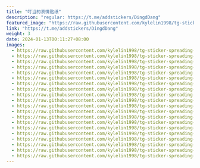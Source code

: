 ```yaml
---
title: "叮当的表情贴纸"
description: "regular: https://t.me/addstickers/DingdDang"
featured_image: "https://raw.githubusercontent.com/kylelin1998/tg-sticker-spreading-worldwide-images/main/img/a063ffef-a4c5-4447-bc19-a3309bcbb171.jpg"
link: "https://t.me/addstickers/DingdDang"
weight: 3
date: 2024-01-13T00:11:27+08:00
images:
  - https://raw.githubusercontent.com/kylelin1998/tg-sticker-spreading-worldwide-images/main/img/a063ffef-a4c5-4447-bc19-a3309bcbb171.jpg
  - https://raw.githubusercontent.com/kylelin1998/tg-sticker-spreading-worldwide-images/main/img/73104c27-8647-4ce5-bf70-07d1f328e672.jpg
  - https://raw.githubusercontent.com/kylelin1998/tg-sticker-spreading-worldwide-images/main/img/9a6a2b5d-876d-49f0-9b0a-3c11c0ba6e75.jpg
  - https://raw.githubusercontent.com/kylelin1998/tg-sticker-spreading-worldwide-images/main/img/844a01a2-4d71-4e69-b3f1-bcc74985a97a.jpg
  - https://raw.githubusercontent.com/kylelin1998/tg-sticker-spreading-worldwide-images/main/img/90303b42-4872-4a6a-8224-142cf41ded45.jpg
  - https://raw.githubusercontent.com/kylelin1998/tg-sticker-spreading-worldwide-images/main/img/013710fc-697f-4633-a4f2-ce2ab380ff4a.jpg
  - https://raw.githubusercontent.com/kylelin1998/tg-sticker-spreading-worldwide-images/main/img/c33608f8-9104-4b6a-a657-5cccddf181b4.jpg
  - https://raw.githubusercontent.com/kylelin1998/tg-sticker-spreading-worldwide-images/main/img/4796892f-7eff-4afb-b57d-9b12c657cc8a.jpg
  - https://raw.githubusercontent.com/kylelin1998/tg-sticker-spreading-worldwide-images/main/img/b6454a49-9126-4917-9f10-149d1d69bbcb.jpg
  - https://raw.githubusercontent.com/kylelin1998/tg-sticker-spreading-worldwide-images/main/img/dd2877be-0ef6-48e1-a7bf-4fdcb5d8d26e.jpg
  - https://raw.githubusercontent.com/kylelin1998/tg-sticker-spreading-worldwide-images/main/img/453822eb-4400-4228-8749-fb683b5ed770.jpg
  - https://raw.githubusercontent.com/kylelin1998/tg-sticker-spreading-worldwide-images/main/img/bf51d7a1-a6c7-4894-93d1-76a044b196cb.jpg
  - https://raw.githubusercontent.com/kylelin1998/tg-sticker-spreading-worldwide-images/main/img/de8e70bf-c5ba-4196-934a-d2ee60e46560.jpg
  - https://raw.githubusercontent.com/kylelin1998/tg-sticker-spreading-worldwide-images/main/img/85fc3ed5-80e2-4545-8bfe-f9dc2b923a7f.jpg
  - https://raw.githubusercontent.com/kylelin1998/tg-sticker-spreading-worldwide-images/main/img/0bd2481b-e5fb-4927-a268-2a0e2c3194fc.jpg
  - https://raw.githubusercontent.com/kylelin1998/tg-sticker-spreading-worldwide-images/main/img/7ec7f933-cd11-4312-815d-9989f636b07e.jpg
  - https://raw.githubusercontent.com/kylelin1998/tg-sticker-spreading-worldwide-images/main/img/00e5d532-519a-440f-a3ea-b491ec4e3bd7.jpg
  - https://raw.githubusercontent.com/kylelin1998/tg-sticker-spreading-worldwide-images/main/img/90b727b3-0358-4174-868c-f73f4a768a9a.jpg
  - https://raw.githubusercontent.com/kylelin1998/tg-sticker-spreading-worldwide-images/main/img/5393eb45-72b6-4b28-8fc5-c3544ad14e5a.jpg
  - https://raw.githubusercontent.com/kylelin1998/tg-sticker-spreading-worldwide-images/main/img/9e14cc5f-a1f7-4309-a36c-659bf24d707e.jpg
---
```

